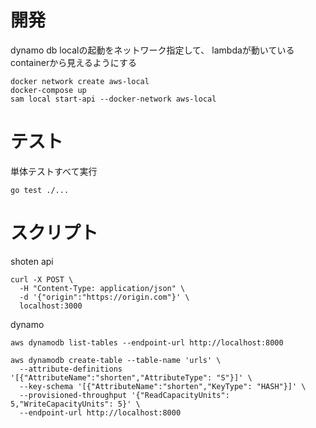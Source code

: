# 開発

dynamo db localの起動をネットワーク指定して、
lambdaが動いているcontainerから見えるようにする

```
docker network create aws-local
docker-compose up
sam local start-api --docker-network aws-local
```

# テスト

単体テストすべて実行
```
go test ./...
```

# スクリプト

shoten api

```
curl -X POST \
  -H "Content-Type: application/json" \
  -d '{"origin":"https://origin.com"}' \
  localhost:3000
```

dynamo

```
aws dynamodb list-tables --endpoint-url http://localhost:8000

aws dynamodb create-table --table-name 'urls' \
  --attribute-definitions '[{"AttributeName":"shorten","AttributeType": "S"}]' \
  --key-schema '[{"AttributeName":"shorten","KeyType": "HASH"}]' \
  --provisioned-throughput '{"ReadCapacityUnits": 5,"WriteCapacityUnits": 5}' \
  --endpoint-url http://localhost:8000
  ```
